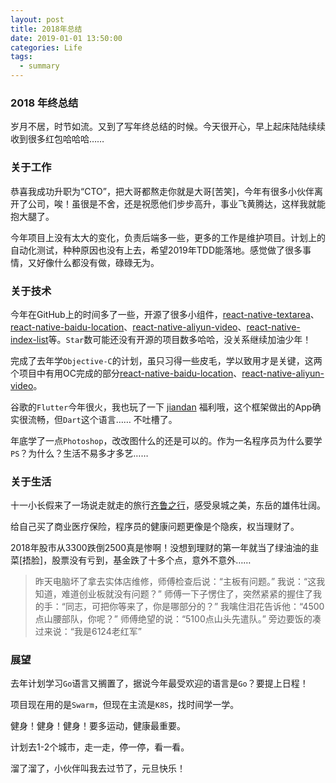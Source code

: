 ```yaml
---
layout: post
title: 2018年总结
date: 2019-01-01 13:50:00
categories: Life
tags:
  - summary
---
```


### 2018 年终总结
岁月不居，时节如流。又到了写年终总结的时候。今天很开心，早上起床陆陆续续收到很多红包哈哈哈……

<!--more-->

### 关于工作
恭喜我成功升职为“CTO”，把大哥都熬走你就是大哥[苦笑]，今年有很多小伙伴离开了公司，唉！虽很是不舍，还是祝愿他们步步高升，事业飞黄腾达，这样我就能抱大腿了。

今年项目上没有太大的变化，负责后端多一些，更多的工作是维护项目。计划上的自动化测试，种种原因也没有上去，希望2019年TDD能落地。感觉做了很多事情，又好像什么都没有做，碌碌无为。


### 关于技术
今年在GitHub上的时间多了一些，开源了很多小组件，[react-native-textarea](https://github.com/xinlc/react-native-textarea)、[react-native-baidu-location](https://github.com/xinlc/react-native-baidu-location)、[react-native-aliyun-video](https://github.com/xinlc/react-native-aliyun-video)、[react-native-index-list](https://github.com/xinlc/react-native-index-list)等。`Star`数可能还没有开源的项目数多哈哈，没关系继续加油少年！

完成了去年学`Objective-C`的计划，虽只习得一些皮毛，学以致用才是关键，这两个项目中有用OC完成的部分[react-native-baidu-location](https://github.com/xinlc/react-native-baidu-location)、[react-native-aliyun-video](https://github.com/xinlc/react-native-aliyun-video)。

谷歌的`Flutter`今年很火，我也玩了一下 [jiandan](https://github.com/xinlc/flutter_jiandan) 福利哦，这个框架做出的App确实很流畅，但`Dart`这个语言…… 不吐槽了。

年底学了一点`Photoshop`，改改图什么的还是可以的。作为一名程序员为什么要学`PS`？为什么？生活不易多才多艺……

### 关于生活
十一小长假来了一场说走就走的旅行[齐鲁之行](https://xinlc.github.io/2018/10/01/life/shandong-travel/#more)，感受泉城之美，东岳的雄伟壮阔。

给自己买了商业医疗保险，程序员的健康问题更像是个隐疾，权当理财了。

2018年股市从3300跌倒2500真是惨啊！没想到理财的第一年就当了绿油油的韭菜[捂脸]，股票没有亏到，基金跌了十多个点，意外不意外……

>昨天电脑坏了拿去实体店维修，师傅检查后说：“主板有问题。” 我说：“这我知道，难道创业板就没有问题？”
师傅一下子愣住了，突然紧紧的握住了我的手：“同志，可把你等来了，你是哪部分的？” 
我噙住泪花告诉他：“4500点山腰部队，你呢？” 师傅绝望的说：“5100点山头先遣队。” 旁边要饭的凑过来说：“我是6124老红军”

### 展望
去年计划学习`Go`语言又搁置了，据说今年最受欢迎的语言是`Go`？要提上日程！

项目现在用的是`Swarm`，但现在主流是`K8S`，找时间学一学。

健身！健身！健身！要多运动，健康最重要。

计划去1-2个城市，走一走，停一停，看一看。

溜了溜了，小伙伴叫我去过节了，元旦快乐！